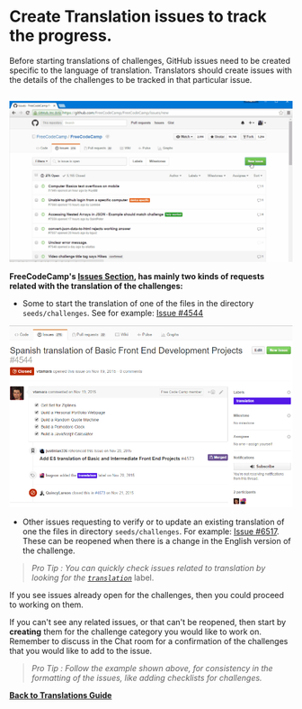 # Create Translation issues to track the progress.

Before starting translations of challenges, GitHub issues need to be created specific to the language of translation. Translators should create issues with the details of the challenges to be tracked in that particular issue.

##  

[![Create a translations issue](./images/Translations-Guide/Create_A_Issue.gif)](https://gitter.im/FreeCodeCamp/Translators)

**FreeCodeCamp's [Issues Section](https://github.com/FreeCodeCamp/FreeCodeCamp/issues), has mainly two kinds of requests related with the translation of the challenges:**

- Some to start the translation of one of the files in the directory `seeds/challenges`. See for example: [Issue #4544](https://github.com/FreeCodeCamp/FreeCodeCamp/issues/4544)

[![Sample Issue](./images/Translations-Guide/ScreenShot_NewTranslation.png)](https://gitter.im/FreeCodeCamp/Translators)

- Other issues requesting to verify or to update an existing translation of one the files in directory `seeds/challenges`. For example: [Issue #6517](https://github.com/FreeCodeCamp/FreeCodeCamp/issues/6517). These can be reopened when there is a change in the English version of the challenge.

> _Pro Tip : You can quickly check issues related to translation by looking for the [`translation`](https://github.com/FreeCodeCamp/FreeCodeCamp/issues?q=is%3Aissue+is%3Aopen+label%3Atranslation)_ label.

If you see issues already open for the challenges, then you could proceed to working on them.

If you can't see any related issues, or that can't be reopened, then start by __creating__ them for the challenge category you would like to work on. Remember to discuss in the Chat room for a confirmation of the challenges that you would like to add to the issue.

> _Pro Tip : Follow the example shown above, for consistency in the formatting of the issues, like adding checklists for challenges._

[**Back to Translations Guide**](Translation-Guide)
